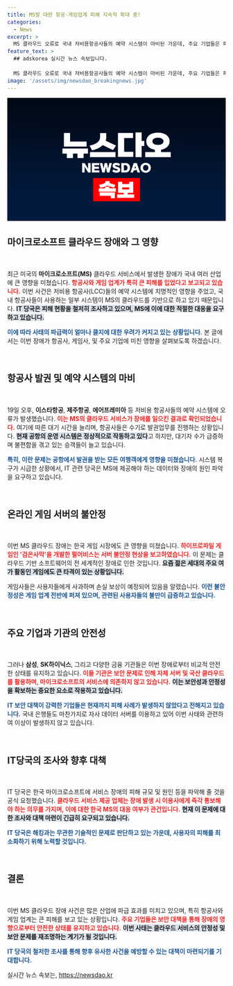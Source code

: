 ```yaml
---
title: MS발 대란 항공·게임업계 피해 지속적 확대 중!
categories:
  - News
excerpt: >
  MS 클라우드 오류로 국내 저비용항공사들의 예약 시스템이 마비된 가운데, 주요 기업들은 피해를 면했다. IT 당국은 한국 MS에 장애 원인과 피해 현황 파악을 요청했다. 과연 이 사태의 배후에는 무엇이 있을까?
feature_text: >
  ## adskorea 실시간 뉴스 속보입니다.

  MS 클라우드 오류로 국내 저비용항공사들의 예약 시스템이 마비된 가운데, 주요 기업들은 피해를 면했다. IT 당국은 한국 MS에 장애 원인과 피해 현황 파악을 요청했다. 과연 이 사태의 배후에는 무엇이 있을까?
image: '/assets/img/newsdao_breakingnews.jpg'
---
```


<p><img src="/assets/img/newsdao_breakingnews.jpg" alt="adskorea 속보" /></p>

<h2 data-ke-size="size26">마이크로소프트 클라우드 장애와 그 영향</h2>

<p data-ke-size="size16">&nbsp;</p>

<p>최근 미국의 <strong>마이크로소프트(MS)</strong> 클라우드 서비스에서 발생한 장애가 국내 여러 산업에 큰 영향을 미쳤습니다. <b><span style="color: #ee2323;">항공사와 게임 업계가 특히 큰 피해를 입었다고 보고되고 있습니다.</span></b> 이번 사건은 저비용 항공사(LCC)들의 예약 시스템에 치명적인 영향을 주었고, 국내 항공사들이 사용하는 일부 시스템이 MS의 클라우드를 기반으로 하고 있기 때문입니다. <b><span style="background-color: #21538527;">IT 당국은 피해 현황을 철저히 조사하고 있으며, MS에 이에 대한 적절한 대응을 요구하고 있습니다.</span></b></p>

<p><b><span style="color: #1a5490;">이에 따라 사태의 파급력이 얼마나 클지에 대한 우려가 커지고 있는 상황입니다.</span></b> 본 글에서는 이번 장애가 항공사, 게임사, 및 주요 기업에 미친 영향을 살펴보도록 하겠습니다.</p>

<p data-ke-size="size16">&nbsp;</p>

<h2 data-ke-size="size26">항공사 발권 및 예약 시스템의 마비</h2>

<p data-ke-size="size16">&nbsp;</p>

<p>19일 오후, <strong>이스타항공</strong>, <strong>제주항공</strong>, <strong>에어프레미아</strong> 등 저비용 항공사들의 예약 시스템에 오류가 발생했습니다. <b><span style="color: #ee2323;">이는 MS의 클라우드 서비스가 장애를 일으킨 결과로 확인되었습니다.</span></b> 여기에 따른 대기 시간을 늘리며, 항공사들은 수기로 발권업무를 진행하는 상황입니다. <b><span style="background-color: #21538527;">현재 공항의 운영 시스템은 정상적으로 작동하고 있다</span></b>고 하지만, 대기자 수가 급증하며 불편함을 겪고 있는 승객들이 늘고 있습니다.</p>

<p><b><span style="color: #1a5490;">특히, 이란 문제는 공항에서 발권을 받는 모든 여행객에게 영향을 미쳤습니다.</span></b> 시스템 복구가 시급한 상황에서, IT 관련 당국은 MS에 제공해야 하는 데이터와 장애의 원인 파악을 요구하고 있습니다. </p>

<p data-ke-size="size16">&nbsp;</p>

<h2 data-ke-size="size26">온라인 게임 서버의 불안정</h2>

<p data-ke-size="size16">&nbsp;</p>

<p>이번 MS 클라우드 장애는 한국 게임 시장에도 큰 영향을 미쳤습니다. <b><span style="color: #ee2323;">하이프로파일 게임인 '검은사막'을 개발한 펄어비스는 서버 불안정 현상을 보고하였습니다.</span></b> 이 문제는 클라우드 기반 소프트웨어의 전 세계적인 장애로 인한 것입니다. <b><span style="background-color: #21538527;">요즘 젊은 세대의 주요 여가 활동인 게임에도 큰 타격이 있는 상황입니다.</span></b></p>

<p>게임사들은 사용자들에게 사과하며 손실 보상이 예정되어 있음을 알렸습니다. <b><span style="color: #1a5490;">이런 불안정성은 게임 업계 전반에 퍼져 있으며, 관련된 사용자들의 불만이 급증하고 있습니다.</span></b></p>

<p data-ke-size="size16">&nbsp;</p>

<h2 data-ke-size="size26">주요 기업과 기관의 안전성</h2>

<p data-ke-size="size16">&nbsp;</p>

<p>그러나 <strong>삼성</strong>, <strong>SK하이닉스</strong>, 그리고 다양한 금융 기관들은 이번 장애로부터 비교적 안전한 상태를 유지하고 있습니다. <b><span style="color: #ee2323;">이들 기관은 보안 문제로 인해 자체 서버 및 국산 클라우드를 활용하며, 마이크로소프트의 서비스에 의존하지 않고 있습니다.</span></b> <b><span style="background-color: #21538527;">이는 보안성과 안정성을 확보하는 중요한 요소로 작용하고 있습니다.</span></b></p>

<p><b><span style="color: #1a5490;">IT 보안 대책이 강력한 기업들은 현재까지 피해 사례가 발생하지 않았다고 전해지고 있습니다.</span></b> 국내 은행들도 마찬가지로 자사 데이터 서버를 이용하고 있어 이번 사태와 관련하여 이상이 발생하지 않고 있습니다.</p>

<p data-ke-size="size16">&nbsp;</p>

<h2 data-ke-size="size26">IT당국의 조사와 향후 대책</h2>

<p data-ke-size="size16">&nbsp;</p>

<p>IT 당국은 한국 마이크로소프트에 서비스 장애의 피해 규모 및 원인 등을 파악해 줄 것을 공식 요청했습니다. <b><span style="color: #ee2323;">클라우드 서비스 제공 업체는 장애 발생 시 이용사에게 즉각 통보해야 하는 의무를 가지며, 이에 대한 한국 MS의 대응 여부가 관건입니다.</span></b> <b><span style="background-color: #21538527;">현재 이 문제에 대한 조사와 대책 마련이 긴급히 요구되고 있습니다.</span></b></p>

<p><b><span style="color: #1a5490;">IT 당국은 해킹과는 무관한 기술적인 문제로 판단하고 있는 가운데, 사용자의 피해를 최소화하기 위해 노력할 것입니다.</span></b></p>

<p data-ke-size="size16">&nbsp;</p>

<h2 data-ke-size="size26">결론</h2>

<p data-ke-size="size16">&nbsp;</p>

<p>이번 MS 클라우드 장애 사건은 많은 산업에 파급 효과를 미치고 있으며, 특히 항공사와 게임 업계는 큰 피해를 보고 있는 상황입니다. <b><span style="color: #ee2323;">주요 기업들은 보안 대책을 통해 장애의 영향으로부터 안전한 상태를 유지하고 있습니다.</span></b> <b><span style="background-color: #21538527;">이번 사태는 클라우드 서비스의 안정성 및 보안 문제를 재조명하는 계기가 될 것입니다.</span></b></p>

<p><b><span style="color: #1a5490;">IT 당국의 철저한 조사를 통해 향후 유사한 사건을 예방할 수 있는 대책이 마련되기를 기대합니다.</span></b></p>
실시간 뉴스 속보는, <a href="https://newsdao.kr" rel="dofollow">https://newsdao.kr</a>


